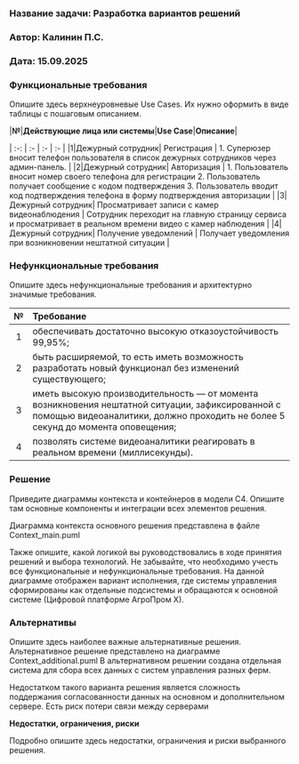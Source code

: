 ### <a name="_b7urdng99y53"></a>**Название задачи:** Разработка вариантов решений
### <a name="_hjk0fkfyohdk"></a>**Автор:** Калинин П.С.
### <a name="_uanumrh8zrui"></a>**Дата:** 15.09.2025
### <a name="_3bfxc9a45514"></a>**Функциональные требования** 
Опишите здесь верхнеуровневые Use Cases. Их нужно оформить в виде таблицы с пошаговым описанием.

|**№**|**Действующие лица или системы**|**Use Case**|**Описание**|

| :-: | :- | :- | :- |
|1|Дежурный сотрудник| Регистрация | 1. Суперюзер вносит телефон пользователя в список дежурных сотрудников через админ-панель. |
|2|Дежурный сотрудник| Авторизация | 1. Пользователь вносит номер своего телефона для регистрации 2. Пользователь получает сообщение с кодом подтверждения 3. Пользователь вводит код подтверждения телефона в форму подтверждения авторизации |
|3|Дежурный сотрудник| Просматривает записи с камер видеонаблюдения | Сотрудник переходит на главную страницу сервиса и просматривает в реальном времени видео с камер наблюдения |
|4|Дежурный сотрудник| Получение уведомлений | Получает уведомления при возникновении нештатной ситуации |

### <a name="_u8xz25hbrgql"></a>**Нефункциональные требования**
Опишите здесь нефункциональные требования и архитектурно значимые требования.

|**№**|**Требование**|
| :-: | :- |
| 1 | обеспечивать достаточно высокую отказоустойчивость 99,95%; |
| 2 | быть расширяемой, то есть иметь возможность разработать новый функционал без изменений существующего; |
| 3 | иметь высокую производительность — от момента возникновения нештатной ситуации, зафиксированной с помощью видеоаналитики, должно проходить не более 5 секунд до момента оповещения; |
| 4 | позволять системе видеоаналитики реагировать в реальном времени (миллисекунды). |

### <a name="_qmphm5d6rvi3"></a>**Решение**
Приведите диаграммы контекста и контейнеров в модели C4.
Опишите там основные компоненты и интеграции всех элементов решения.

Диаграмма контекста основного решения представлена в файле Context_main.puml

Также опишите, какой логикой вы руководствовались в ходе принятия решений и выбора технологий.
Не забывайте, что необходимо учесть все функциональные и нефункциональные требования.
На данной диаграмме отображен вариант исполнения, где системы управления сформированы как отдельные подсистемы и обращаются к основной системе (Цифровой платформе АгроПром Х).




### <a name="_bjrr7veeh80c"></a>**Альтернативы**
Опишите здесь наиболее важные альтернативные решения.
Альтернативное решение представлено на диаграмме Context_additional.puml
В альтернативном решении создана отдельная система для сбора всех данных с систем управления разных ферм.

Недостатком такого варианта решения является сложность поддержания согласованности данных на основном и дополнительном сервере.
Есть риск потери связи между серверами


**Недостатки, ограничения, риски**

Подробно опишите здесь недостатки, ограничения и риски выбранного решения.

